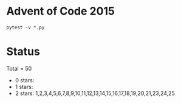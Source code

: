 Advent of Code 2015
===================

```pytest -v *.py```

Status
======

Total = 50

- 0 stars: 
- 1 stars: 
- 2 stars: 1,2,3,4,5,6,7,8,9,10,11,12,13,14,15,16,17,18,19,20,21,23,24,25
